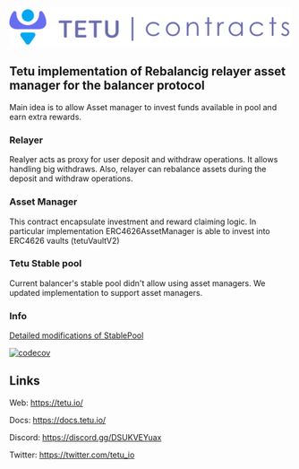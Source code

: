 ![Contracts](tetu_contracts.svg)
## Tetu implementation of Rebalancig relayer asset manager for the balancer protocol

Main idea is to allow Asset manager to invest funds available in pool and earn extra rewards.
### Relayer
Realyer acts as proxy for user deposit and withdraw operations. It allows handling big withdraws.
Also, relayer can rebalance assets during the deposit and withdraw operations.

### Asset Manager
This contract encapsulate investment and reward claiming logic. In particular implementation ERC4626AssetManager is able to invest into ERC4626 vaults (tetuVaultV2) 

### Tetu Stable pool
Current balancer's stable pool didn't allow using asset managers. We updated implementation to support asset managers.

### Info
[Detailed modifications of StablePool](dev_docs/solution.md)

[![codecov](https://codecov.io/gh/tetu-io/tetu-balancer-asset-manager/branch/main/graph/badge.svg?token=H2eWt1GKMb)](https://codecov.io/gh/tetu-io/tetu-balancer-asset-manager)

## Links

Web: https://tetu.io/

Docs: https://docs.tetu.io/

Discord: https://discord.gg/DSUKVEYuax

Twitter: https://twitter.com/tetu_io
